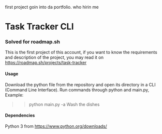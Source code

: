 first project goin into da portfolio. who hirin me

# Task Tracker CLI 
### Solved for roadmap.sh

This is the first project of this account, if you want to know the requirements and description of the project, you may read it on https://roadmap.sh/projects/task-tracker

#### Usage

Download the python file from the repository and open its directory in a CLI (Command Line Interface).
Run commands through python and main.py, Example:
>> python main.py -a Wash the dishes

#### Dependencies

Python 3 from https://www.python.org/downloads/

